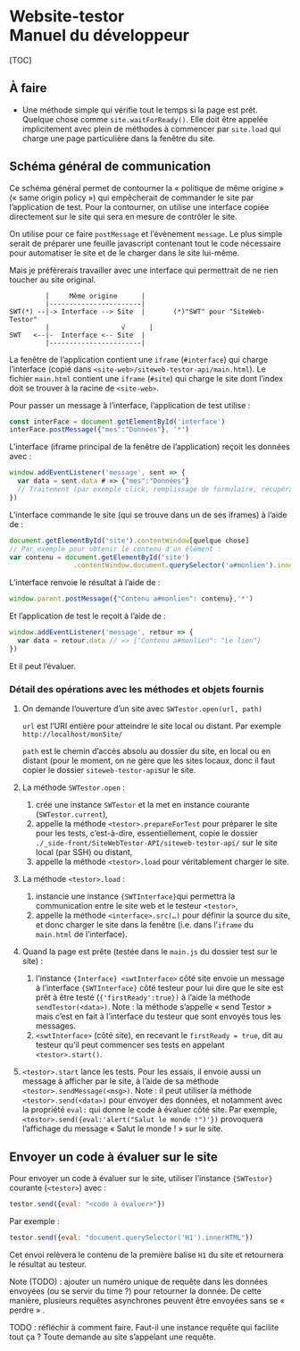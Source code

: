 # Website-testor<br>Manuel du développeur

[TOC]

## À faire

- Une méthode simple qui vérifie tout le temps si la page est prêt. Quelque chose comme `site.waitForReady()`. Elle doit être appelée implicitement avec plein de méthodes à commencer par `site.load` qui charge une page particulière dans la fenêtre du site.

## Schéma général de communication

Ce schéma général permet de contourner la « politique de même origine » (« same origin policy ») qui empêcherait de commander le site par l’application de test. Pour la contourner, on utilise une interface copiée directement sur le site qui sera en mesure de contrôler le site.

On utilise pour ce faire `postMessage` et l’évènement `message`. Le plus simple serait de préparer une feuille javascript contenant tout le code nécessaire pour automatiser le site et de le charger dans le site lui-même.

Mais je préfèrerais travailler avec une interface qui permettrait de ne rien toucher au site original.

~~~
         |     Même origine      |
         |-----------------------|
SWT(*) --|-> Interface --> Site  |       (*)"SWT" pour "SiteWeb-Testor"
         |                  √	   |
SWT   <--|-  Interface <-- Site  |
         |-----------------------|
~~~



La fenêtre de l’application contient une `iframe` (`#interface`) qui charge l’interface (copié dans `<site-web>/siteweb-testor-api/main.html`). Le fichier `main.html` contient une `iframe` (`#site`) qui charge le site dont l’index doit se trouver à la racine de `<site-web>`.

Pour passer un message à l’interface, l’application de test utilise :

~~~javascript
const interFace = document.getElementById('interface')
interFace.postMessage({"mes":"Données"}, '*')
~~~



L’interface (iframe principal de la fenêtre de l’application) reçoit les données avec :

~~~javascript
window.addEventListener('message', sent => {
  var data = sent.data # => {"mes":"Données"}
  // Traitement (par exemple click, remplissage de formulaire, récupération de contenu)
})
~~~



L’interface commande le site (qui se trouve dans un de ses iframes) à l’aide de :

~~~javascript
document.getElementById('site').contentWindow[quelque chose]
// Par exemple pour obtenir le contenu d'un élément :
var contenu = document.getElementById('site')
                .contentWindow.document.querySelector('a#monlien').innerHTML
~~~



L’interface renvoie le résultat à l’aide de :

~~~javascript
window.parent.postMessage({"Contenu a#monlien": contenu},'*')
~~~



Et l’application de test le reçoit à l’aide de :

~~~javascript
window.addEventListener('message', retour => {
  var data = retour.data // => {"Contenu a#monlien": "Le lien"}
})
~~~



Et il peut l’évaluer.



### Détail des opérations avec les méthodes et objets fournis

1. On demande l’ouverture d’un site avec `SWTestor.open(url, path)`

   `url` est l’URI entière pour atteindre le site local ou distant. Par exemple `http://localhost/monSite/`

   `path` est le chemin d’accès absolu au dossier du site, en local ou en distant (pour le moment, on ne gère que les sites locaux, donc il faut copier le dossier `siteweb-testor-api`sur le site.

2. La méthode `SWTestor.open` :

   1. crée une instance `SWTestor` et la met en instance courante (`SWTestor.current`),
   2. appelle la méthode `<testor>.prepareForTest` pour préparer le site pour les tests, c’est-à-dire, essentiellement, copie le dossier `./_side-front/SiteWebTestor-API/siteweb-testor-api/` sur le site local (par SSH) ou distant,
   3. appelle la méthode `<testor>.load` pour véritablement charger le site.

3. La méthode `<testor>.load` :

   1. instancie une instance `{SWTInterface}`qui permettra la communication entre le site web et le testeur `<testor>`,
   2. appelle la méthode `<interface>.src(…)` pour définir la source du site, et donc charger le site dans la fenêtre (i.e. dans l’`iframe` du `main.html` de l’interface).

4. Quand la page est prête (testée dans le `main.js` du dossier test sur le site) :

   1. l’instance `{Interface} <swtInterface>` côté site envoie un message à l’interface `{SWTInterface}` côté testeur pour lui dire que le site est prêt à être testé (`{'firstReady':true})` à l’aide la méthode `sendTestor(<data>)`. Note : la méthode s’appelle « send Testor » mais c’est en fait à l’interface du testeur que sont envoyés tous les messages.
   2. `<swtInterface>` (côté site), en recevant le `firstReady = true`, dit au testeur qu’il peut commencer ses tests en appelant `<testor>.start()`.

5. `<testor>.start` lance les tests. Pour les essais, il envoie aussi un message à afficher par le site, à l’aide de sa méthode `<testor>.sendMessage(<msg>)`. Note : il peut utiliser la méthode `<testor>.send(<data>)` pour envoyer des données, et notamment avec la propriété `eval:` qui donne le code à évaluer côté site. Par exemple, `<testor>.send({eval:'alert("Salut le monde !")'})` provoquera l’affichage du message « Salut le monde ! » sur le site.



## Envoyer un code à évaluer sur le site

Pour envoyer un code à évaluer sur le site, utiliser l’instance `{SWTestor}` courante (`<testor>`) avec :

~~~javascript
testor.send({eval: "<code à évaluer>"})
~~~

Par exemple :

~~~javascript
testor.send({eval: "document.querySelector('H1').innerHTML"})
~~~

Cet envoi relèvera le contenu de la première balise `H1` du site et retournera le résultat au testeur.

Note (TODO) : ajouter un numéro unique de requête dans les données envoyées (ou se servir du time ?) pour retourner la donnée. De cette manière, plusieurs requêtes asynchrones peuvent être envoyées sans se « perdre » .

TODO : réfléchir à comment faire. Faut-il une instance requête qui facilite tout ça ? Toute demande au site s’appelant une requête.